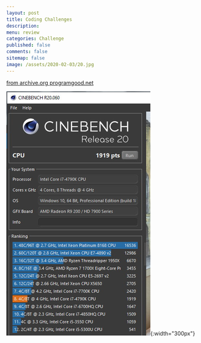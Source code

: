 ```yaml
---
layout: post
title: Coding Challenges 
description: 
menu: review
categories: Challenge
published: false 
comments: false     
sitemap: false
image: /assets/2020-02-03/20.jpg
---
```


[from archive.org programgood.net](https://web.archive.org/web/20170630233329/http://www.programgood.net/CategoryView,category,CodingChallenge.aspx)

![alt text](/assets/2020-02-03/20.jpg "My desktop"){:width="300px"}  
